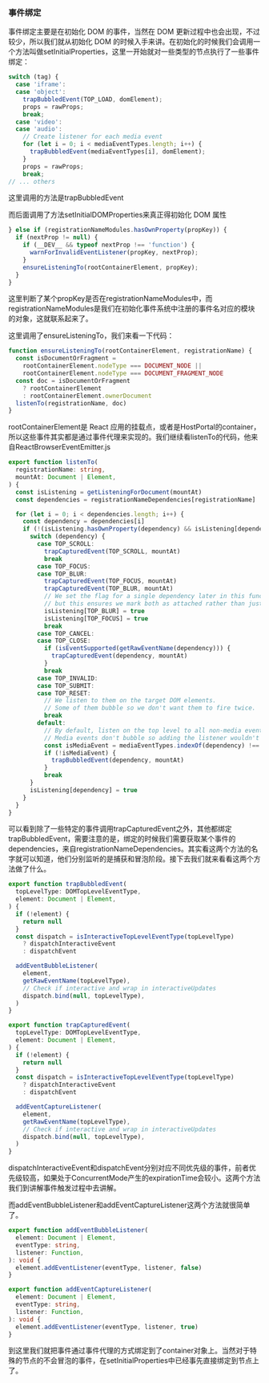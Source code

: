 ### 事件绑定
事件绑定主要是在初始化 DOM 的事件，当然在 DOM 更新过程中也会出现，不过较少，所以我们就从初始化 DOM 的时候入手来讲。在初始化的时候我们会调用一个方法叫做setInitialProperties，这里一开始就对一些类型的节点执行了一些事件绑定：

```ts
switch (tag) {
  case 'iframe':
  case 'object':
    trapBubbledEvent(TOP_LOAD, domElement);
    props = rawProps;
    break;
  case 'video':
  case 'audio':
    // Create listener for each media event
    for (let i = 0; i < mediaEventTypes.length; i++) {
      trapBubbledEvent(mediaEventTypes[i], domElement);
    }
    props = rawProps;
    break;
// ... others
```

这里调用的方法是trapBubbledEvent

而后面调用了方法setInitialDOMProperties来真正得初始化 DOM 属性

```ts
} else if (registrationNameModules.hasOwnProperty(propKey)) {
  if (nextProp != null) {
    if (__DEV__ && typeof nextProp !== 'function') {
      warnForInvalidEventListener(propKey, nextProp);
    }
    ensureListeningTo(rootContainerElement, propKey);
  }
}
```

这里判断了某个propKey是否在registrationNameModules中，而registrationNameModules是我们在初始化事件系统中注册的事件名对应的模块的对象，这就联系起来了。

这里调用了ensureListeningTo，我们来看一下代码：

```ts
function ensureListeningTo(rootContainerElement, registrationName) {
  const isDocumentOrFragment =
    rootContainerElement.nodeType === DOCUMENT_NODE ||
    rootContainerElement.nodeType === DOCUMENT_FRAGMENT_NODE
  const doc = isDocumentOrFragment
    ? rootContainerElement
    : rootContainerElement.ownerDocument
  listenTo(registrationName, doc)
}
```

rootContainerElement是 React 应用的挂载点，或者是HostPortal的container，所以这些事件其实都是通过事件代理来实现的。我们继续看listenTo的代码，他来自ReactBrowserEventEmitter.js

```ts
export function listenTo(
  registrationName: string,
  mountAt: Document | Element,
) {
  const isListening = getListeningForDocument(mountAt)
  const dependencies = registrationNameDependencies[registrationName]

  for (let i = 0; i < dependencies.length; i++) {
    const dependency = dependencies[i]
    if (!(isListening.hasOwnProperty(dependency) && isListening[dependency])) {
      switch (dependency) {
        case TOP_SCROLL:
          trapCapturedEvent(TOP_SCROLL, mountAt)
          break
        case TOP_FOCUS:
        case TOP_BLUR:
          trapCapturedEvent(TOP_FOCUS, mountAt)
          trapCapturedEvent(TOP_BLUR, mountAt)
          // We set the flag for a single dependency later in this function,
          // but this ensures we mark both as attached rather than just one.
          isListening[TOP_BLUR] = true
          isListening[TOP_FOCUS] = true
          break
        case TOP_CANCEL:
        case TOP_CLOSE:
          if (isEventSupported(getRawEventName(dependency))) {
            trapCapturedEvent(dependency, mountAt)
          }
          break
        case TOP_INVALID:
        case TOP_SUBMIT:
        case TOP_RESET:
          // We listen to them on the target DOM elements.
          // Some of them bubble so we don't want them to fire twice.
          break
        default:
          // By default, listen on the top level to all non-media events.
          // Media events don't bubble so adding the listener wouldn't do anything.
          const isMediaEvent = mediaEventTypes.indexOf(dependency) !== -1
          if (!isMediaEvent) {
            trapBubbledEvent(dependency, mountAt)
          }
          break
      }
      isListening[dependency] = true
    }
  }
}
```

可以看到除了一些特定的事件调用trapCapturedEvent之外，其他都绑定trapBubbledEvent，需要注意的是，绑定的时候我们需要获取某个事件的dependencies，来自registrationNameDependencies。其实看这两个方法的名字就可以知道，他们分别监听的是捕获和冒泡阶段。接下去我们就来看看这两个方法做了什么。

```ts
export function trapBubbledEvent(
  topLevelType: DOMTopLevelEventType,
  element: Document | Element,
) {
  if (!element) {
    return null
  }
  const dispatch = isInteractiveTopLevelEventType(topLevelType)
    ? dispatchInteractiveEvent
    : dispatchEvent

  addEventBubbleListener(
    element,
    getRawEventName(topLevelType),
    // Check if interactive and wrap in interactiveUpdates
    dispatch.bind(null, topLevelType),
  )
}

export function trapCapturedEvent(
  topLevelType: DOMTopLevelEventType,
  element: Document | Element,
) {
  if (!element) {
    return null
  }
  const dispatch = isInteractiveTopLevelEventType(topLevelType)
    ? dispatchInteractiveEvent
    : dispatchEvent

  addEventCaptureListener(
    element,
    getRawEventName(topLevelType),
    // Check if interactive and wrap in interactiveUpdates
    dispatch.bind(null, topLevelType),
  )
}
```

dispatchInteractiveEvent和dispatchEvent分别对应不同优先级的事件，前者优先级较高，如果处于ConcurrentMode产生的expirationTime会较小。这两个方法我们到讲解事件触发过程中去讲解。

而addEventBubbleListener和addEventCaptureListener这两个方法就很简单了。

```ts
export function addEventBubbleListener(
  element: Document | Element,
  eventType: string,
  listener: Function,
): void {
  element.addEventListener(eventType, listener, false)
}

export function addEventCaptureListener(
  element: Document | Element,
  eventType: string,
  listener: Function,
): void {
  element.addEventListener(eventType, listener, true)
}
```

到这里我们就把事件通过事件代理的方式绑定到了container对象上。当然对于特殊的节点的不会冒泡的事件，在setInitialProperties中已经事先直接绑定到节点上了。